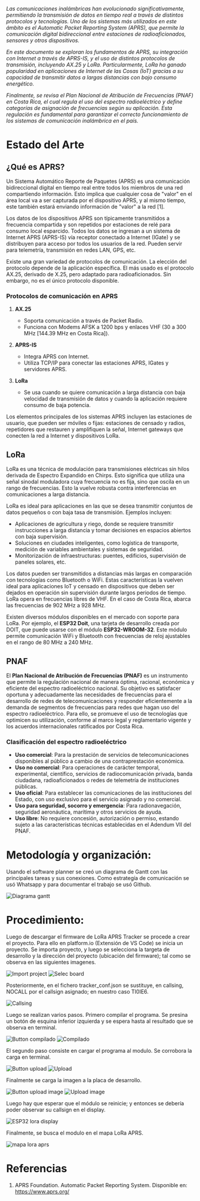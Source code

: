 *Las comunicaciones inalámbricas han evolucionado significativamente, permitiendo la transmisión de datos en tiempo real a través de distintos protocolos y tecnologías. Uno de los sistemas más utilizados en este ámbito es el Automatic Packet Reporting System (APRS), que permite la comunicación digital bidireccional entre estaciones de radioaficionados, sensores y otros dispositivos.*

*En este documento se exploran los fundamentos de APRS, su integración con Internet a través de APRS-IS, y el uso de distintos protocolos de transmisión, incluyendo AX.25 y LoRa. Particularmente, LoRa ha ganado popularidad en aplicaciones de Internet de las Cosas (IoT) gracias a su capacidad de transmitir datos a largas distancias con bajo consumo energético.*

*Finalmente, se revisa el Plan Nacional de Atribución de Frecuencias (PNAF) en Costa Rica, el cual regula el uso del espectro radioeléctrico y define categorías de asignación de frecuencias según su aplicación. Esta regulación es fundamental para garantizar el correcto funcionamiento de los sistemas de comunicación inalámbrica en el país.*


# Estado del Arte

## ¿Qué es APRS?

Un Sistema Automático Reporte de Paquetes (APRS) es una comunicación bidireccional digital en tiempo real entre todos los miembros de una red compartiendo información. Esto implica que cualquier cosa de "valor" en el área local va a ser capturada por el dispositivo APRS, y al mismo tiempo, este también estará enviando información de "valor" a la red [1].

Los datos de los dispositivos APRS son típicamente transmitidos a frecuencia compartida y son repetidos por estaciones de relé para consumo local esparcido. Todos los datos se ingresan a un sistema de Internet APRS (APRS-IS) vía receptor conectado a Internet (IGate) y se distribuyen para acceso por todos los usuarios de la red. Pueden servir para telemetría, transmisión en redes LAN, GPS, etc.

Existe una gran variedad de protocolos de comunicación. La elección del protocolo depende de la aplicación específica. El más usado es el protocolo AX.25, derivado de X.25, pero adaptado para radioaficionados. Sin embargo, no es el único protocolo disponible.

### Protocolos de comunicación en APRS

1. **AX.25**  
   - Soporta comunicación a través de Packet Radio.  
   - Funciona con Modems AFSK a 1200 bps y enlaces VHF (30 a 300 MHz [144.39 MHz en Costa Rica]).  

2. **APRS-IS**  
   - Integra APRS con Internet.  
   - Utiliza TCP/IP para conectar las estaciones APRS, IGates y servidores APRS.  

3. **LoRa**  
   - Se usa cuando se quiere comunicación a larga distancia con baja velocidad de transmisión de datos y cuando la aplicación requiere consumo de baja potencia.  

Los elementos principales de los sistemas APRS incluyen las estaciones de usuario, que pueden ser móviles o fijas: estaciones de censado y radios, repetidores que restauren y amplifiquen la señal, Internet gateways que conecten la red a Internet y dispositivos LoRa.

## LoRa

LoRa es una técnica de modulación para transmisiones eléctricas sin hilos derivada de Espectro Expandido en Chirps. Esto significa que utiliza una señal sinodal moduladora cuya frecuencia no es fija, sino que oscila en un rango de frecuencias. Esto la vuelve robusta contra interferencias en comunicaciones a larga distancia.

LoRa es ideal para aplicaciones en las que se desea transmitir conjuntos de datos pequeños o con baja tasa de transmisión. Ejemplos incluyen:

- Aplicaciones de agricultura y riego, donde se requiere transmitir instrucciones a larga distancia y tomar decisiones en espacios abiertos con baja supervisión.
- Soluciones en ciudades inteligentes, como logística de transporte, medición de variables ambientales y sistemas de seguridad.
- Monitorización de infraestructuras: puentes, edificios, supervisión de paneles solares, etc.

Los datos pueden ser transmitidos a distancias más largas en comparación con tecnologías como Bluetooth o WiFi. Estas características la vuelven ideal para aplicaciones IoT y censado en dispositivos que deben ser dejados en operación sin supervisión durante largos periodos de tiempo. LoRa opera en frecuencias libres de VHF. En el caso de Costa Rica, abarca las frecuencias de 902 MHz a 928 MHz.

Existen diversos módulos disponibles en el mercado con soporte para LoRa. Por ejemplo, el **ESP32 Doit**, una tarjeta de desarrollo creada por DOIT, que puede usarse con el módulo **ESP32-WROOM-32**. Este módulo permite comunicación WiFi y Bluetooth con frecuencias de reloj ajustables en el rango de 80 MHz a 240 MHz.

## PNAF

El **Plan Nacional de Atribución de Frecuencias (PNAF)** es un instrumento que permite la regulación nacional de manera óptima, racional, económica y eficiente del espectro radioeléctrico nacional. Su objetivo es satisfacer oportuna y adecuadamente las necesidades de frecuencias para el desarrollo de redes de telecomunicaciones y responder eficientemente a la demanda de segmentos de frecuencias para redes que hagan uso del espectro radioeléctrico. Para ello, se promueve el uso de tecnologías que optimicen su utilización, conforme al marco legal y reglamentario vigente y los acuerdos internacionales ratificados por Costa Rica.

### Clasificación del espectro radioeléctrico

- **Uso comercial**: Para la prestación de servicios de telecomunicaciones disponibles al público a cambio de una contraprestación económica.
- **Uso no comercial**: Para operaciones de carácter temporal, experimental, científico, servicios de radiocomunicación privada, banda ciudadana, radioaficionados o redes de telemetría de instituciones públicas.
- **Uso oficial**: Para establecer las comunicaciones de las instituciones del Estado, con uso exclusivo para el servicio asignado y no comercial.
- **Uso para seguridad, socorro y emergencia**: Para radionavegación, seguridad aeronáutica, marítima y otros servicios de ayuda.
- **Uso libre**: No requiere concesión, autorización o permiso, estando sujeto a las características técnicas establecidas en el Adendum VII del PNAF.

# Metodología y organización:

Usando el software planner se creó un diagrama de Gantt con las principales tareas
y sus conexiones. Como estrategía de comunicación se usó Whatsapp y para documentar
el trabajo se usó Github.

<image src="/doc/images/diagramaGantt.jpg" alt="Diagrama gantt">

# Procedimiento:

Luego de descargar el firmware de LoRa APRS Tracker se procede a crear el proyecto.
Para ello en platform.io (Extensión de VS Code) se inicia un proyecto. Se importa proyecto,
y luego se selecciona la targeta de desarrollo y la dirección del proyecto (ubicación del firmware); 
tal como se observa en las siguientes imagenes.

<image src="/doc/images/importproy.png" alt="Import project">

<image src="/doc/images/boardselect.png" alt="Selec board">

Posteriormente, en el fichero tracker_conf.json
se sustituye, en callsing, NOCALL por el callsign asignado; en nuestro caso TI0IE6.

<image src="/doc/images/callsing.png" alt="Callsing">

Luego se realizan varios pasos. Primero compilar el programa. Se presina un botón de esquina inferior izquierda
y se espera hasta al resultado que se observa en terminal.

<image src="/doc/images/buttonCompilar.png" alt="Button compilado">

<image src="/doc/images/compilado.png" alt="Compilado">

El segundo paso consiste en cargar el programa al modulo. Se corrobora la carga en terminal.

<image src="/doc/images/buttonUpload.png" alt="Button upload">

<image src="/doc/images/upload.png" alt="Upload">

Finalmente se carga la imagen a la placa de desarrollo.

<image src="/doc/images/buttonUploadImage.png" alt="Button upload image">

<image src="/doc/images/uploadimage.png" alt="Upload image">

Luego hay que esperar que el módulo se reinicie; y entonces se debería poder observar
su callsign en el display.

<image src="/doc/images/loradisplay.jpeg" alt="ESP32 lora display">

Finalmente, se busca el modulo en el mapa LoRa APRS.

<image src="/doc/images/map.png" alt="mapa lora aprs">

# Referencias

1. APRS Foundation. Automatic Packet Reporting System. Disponible en: https://www.aprs.org/
